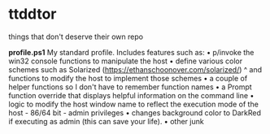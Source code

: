 # ttddtor
things that don't deserve their own repo

  __profile.ps1__
My standard profile. Includes features such as:
  • p/invoke the win32 console functions to manipulate the host
  • define various color schemes such as Solarized (https://ethanschoonover.com/solarized/)
    ^ and functions to modify the host to implement those schemes
  • a couple of helper functions so I don't have to remember function names
  • a Prompt function override that displays helpful information on the command line
  • logic to modify the host window name to reflect the execution mode of the host
    - 86/64 bit
    - admin privileges
  • changes background color to DarkRed if executing as admin (this can save your life).
  • other junk

